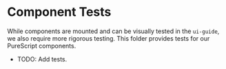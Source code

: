# Component Tests

While components are mounted and can be visually tested in the `ui-guide`, we also require more rigorous testing. This folder provides tests for our PureScript components.

- TODO: Add tests.
